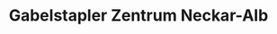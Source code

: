 ---
title: "Gabelstapler Zentrum Neckar-Alb"
url: /moessingen/gabelstapler-zentrum-neckar-alb/
shop: Autohaus
---